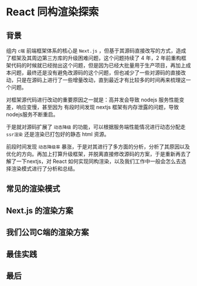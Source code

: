 # React 同构渲染探索

## 背景

组内 `c端` 前端框架体系的核心是 `Next.js` ，但基于其源码直接改写的方式，造成了框架及其周边第三方库的升级困难问题，这个问题持续了 4 年，2 年前重构框架代码的时候就已经抛出这个问题，但是因为已经大批量用于生产项目，再加上成本问题，最终还是没有避免改源码的这个问题，但也减少了一些对源码的直接改动，只是在源码上进行了一些增量改动，直到最近才有比较多的时间再来梳理这一个问题。

对框架源代码进行改动的重要原因之一就是：高并发会导致 nodejs 服务性能变差，响应变慢，甚至因为 有段时间发现 nextjs 框架有内存泄露的问题，导致nodejs服务不断重启。

于是就对源码扩展了 `动态降级` 的功能，可以根据服务端性能情况进行动态分配走 `ssr渲染` 还是渲染已打包好的静态 html 资源。

前段时间发现 `动态降级率` 暴涨，于是对其进行了多方面的分析，分析了其原因以及优化的方向。再加上打算升级框架，并脱离直接修改源码的方案，于是重新再去了解了一下nextjs，对 React 如何实现同构渲染，以及我们工作中一般会怎么去选择渲染模式进行了分析和总结。

## 常见的渲染模式

## Next.js 的渲染方案

## 我们公司C端的渲染方案

## 最佳实践

## 最后